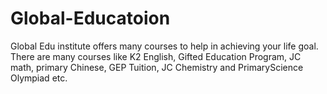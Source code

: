 # Global-Educatoion
Global Edu institute offers many courses to help in achieving your life goal. There are many courses like K2 English, Gifted Education Program, JC math, primary Chinese, GEP Tuition, JC Chemistry and PrimaryScience Olympiad etc. 
